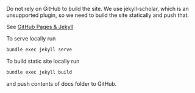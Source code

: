 Do not rely on GitHub to build the site. We use jekyll-scholar, which is an unsupported plugin, so we need to build the site statically and push that.

See [GitHub Pages & Jekyll](https://docs.github.com/en/pages/setting-up-a-github-pages-site-with-jekyll/about-github-pages-and-jekyll)

To serve locally run

```bash
bundle exec jekyll serve
```

To build static site locally run

```bash
bundle exec jekyll build
```

and push contents of docs folder to GitHub.
